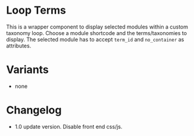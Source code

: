 # Loop Terms

This is a wrapper component to display selected modules within a custom taxonomy loop. Choose a module shortcode and the terms/taxonomies to display. The selected module has to accept `term_id` and `no_container` as attributes.

# Variants

- none

# Changelog

- 1.0 update version. Disable front end css/js.